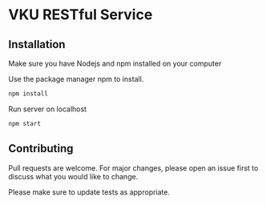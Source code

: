 # VKU RESTful Service

## Installation

Make sure you have Nodejs and npm installed on your computer

Use the package manager npm to install.

```bash
npm install
```
Run server on localhost 
```bash
npm start
```

## Contributing
Pull requests are welcome. For major changes, please open an issue first to discuss what you would like to change.

Please make sure to update tests as appropriate.

